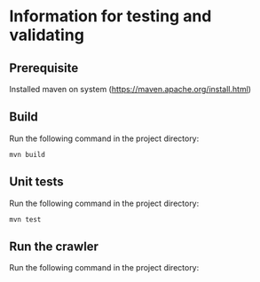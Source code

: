 # Information for testing and validating
## Prerequisite
Installed maven on system (https://maven.apache.org/install.html)
## Build
Run the following command in the project directory:

`mvn build`

## Unit tests
Run the following command in the project directory:

`mvn test`

## Run the crawler
Run the following command in the project directory:
